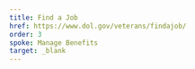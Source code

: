 ```yaml
---
title: Find a Job
href: https://www.dol.gov/veterans/findajob/
order: 3
spoke: Manage Benefits
target: _blank
---
```


